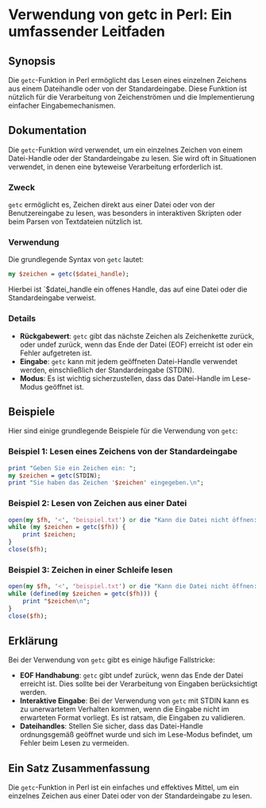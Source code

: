<!--
Meta Description: # Verwendung von getc in Perl: Ein umfassender Leitfaden ## Synopsis Die `getc`-Funktion in Perl ermöglicht das Lesen eines einzelnen Zeichens aus ein...
Meta Keywords: getc, zeichen, von, die, datei
-->

# Verwendung von getc in Perl: Ein umfassender Leitfaden

## Synopsis
Die `getc`-Funktion in Perl ermöglicht das Lesen eines einzelnen Zeichens aus einem Dateihandle oder von der Standardeingabe. Diese Funktion ist nützlich für die Verarbeitung von Zeichenströmen und die Implementierung einfacher Eingabemechanismen.

## Dokumentation
Die `getc`-Funktion wird verwendet, um ein einzelnes Zeichen von einem Datei-Handle oder der Standardeingabe zu lesen. Sie wird oft in Situationen verwendet, in denen eine byteweise Verarbeitung erforderlich ist.

### Zweck
`getc` ermöglicht es, Zeichen direkt aus einer Datei oder von der Benutzereingabe zu lesen, was besonders in interaktiven Skripten oder beim Parsen von Textdateien nützlich ist.

### Verwendung
Die grundlegende Syntax von `getc` lautet:

```perl
my $zeichen = getc($datei_handle);
```

Hierbei ist `$datei_handle ein offenes Handle, das auf eine Datei oder die Standardeingabe verweist.

### Details
- **Rückgabewert**: `getc` gibt das nächste Zeichen als Zeichenkette zurück, oder undef zurück, wenn das Ende der Datei (EOF) erreicht ist oder ein Fehler aufgetreten ist.
- **Eingabe**: `getc` kann mit jedem geöffneten Datei-Handle verwendet werden, einschließlich der Standardeingabe (STDIN).
- **Modus**: Es ist wichtig sicherzustellen, dass das Datei-Handle im Lese-Modus geöffnet ist.

## Beispiele
Hier sind einige grundlegende Beispiele für die Verwendung von `getc`:

### Beispiel 1: Lesen eines Zeichens von der Standardeingabe

```perl
print "Geben Sie ein Zeichen ein: ";
my $zeichen = getc(STDIN);
print "Sie haben das Zeichen '$zeichen' eingegeben.\n";
```

### Beispiel 2: Lesen von Zeichen aus einer Datei

```perl
open(my $fh, '<', 'beispiel.txt') or die "Kann die Datei nicht öffnen: $!";
while (my $zeichen = getc($fh)) {
    print $zeichen;
}
close($fh);
```

### Beispiel 3: Zeichen in einer Schleife lesen

```perl
open(my $fh, '<', 'beispiel.txt') or die "Kann die Datei nicht öffnen: $!";
while (defined(my $zeichen = getc($fh))) {
    print "$zeichen\n";
}
close($fh);
```

## Erklärung
Bei der Verwendung von `getc` gibt es einige häufige Fallstricke:

- **EOF Handhabung**: `getc` gibt undef zurück, wenn das Ende der Datei erreicht ist. Dies sollte bei der Verarbeitung von Eingaben berücksichtigt werden.
- **Interaktive Eingabe**: Bei der Verwendung von `getc` mit STDIN kann es zu unerwartetem Verhalten kommen, wenn die Eingabe nicht im erwarteten Format vorliegt. Es ist ratsam, die Eingaben zu validieren.
- **Dateihandles**: Stellen Sie sicher, dass das Datei-Handle ordnungsgemäß geöffnet wurde und sich im Lese-Modus befindet, um Fehler beim Lesen zu vermeiden.

## Ein Satz Zusammenfassung
Die `getc`-Funktion in Perl ist ein einfaches und effektives Mittel, um ein einzelnes Zeichen aus einer Datei oder von der Standardeingabe zu lesen.
